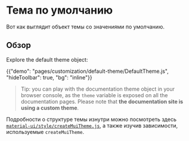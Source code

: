 # Тема по умолчанию

<p class="description">Вот как выглядит объект темы со значениями по умолчанию.</p>

## Обзор

Explore the default theme object:

{{"demo": "pages/customization/default-theme/DefaultTheme.js", "hideToolbar": true, "bg": "inline"}}

> Tip: you can play with the documentation theme object in your browser console, as the `theme` variable is exposed on all the documentation pages. Please note that **the documentation site is using a custom theme**.

Подробности о структуре темы изнутри можно посмотреть здесь [`material-ui/style/createMuiTheme.js`](https://github.com/mui-org/material-ui/blob/next/packages/material-ui/src/styles/createMuiTheme.js), а также изучив зависимости, используемые `createMuiTheme`.
